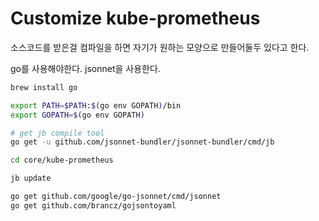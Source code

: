 # Customize kube-prometheus

소스코드를 받은걸 컴파일을 하면 자기가 원하는 모양으로 만들어둘두 있다고 한다.

go를 사용해야한다. jsonnet을 사용한다.

```bash
brew install go

export PATH=$PATH:$(go env GOPATH)/bin
export GOPATH=$(go env GOPATH)

# get jb compile tool
go get -u github.com/jsonnet-bundler/jsonnet-bundler/cmd/jb

cd core/kube-prometheus

jb update

go get github.com/google/go-jsonnet/cmd/jsonnet
go get github.com/brancz/gojsontoyaml

```
